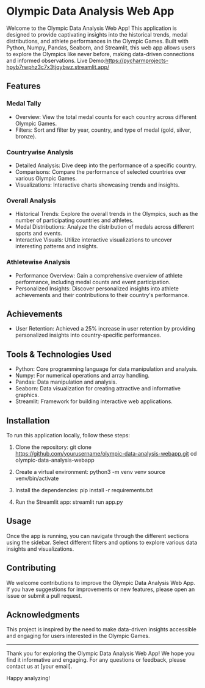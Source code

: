 # Olympic Data Analysis Web App

Welcome to the Olympic Data Analysis Web App! This application is designed to provide captivating insights into the historical trends, medal distributions, and athlete performances in the Olympic Games. Built with Python, Numpy, Pandas, Seaborn, and Streamlit, this web app allows users to explore the Olympics like never before, making data-driven connections and informed observations.
Live Demo:https://pycharmprojects-hpyb7rwphz3c7x3tjqybwz.streamlit.app/

## Features

### Medal Tally
- Overview: View the total medal counts for each country across different Olympic Games.
- Filters: Sort and filter by year, country, and type of medal (gold, silver, bronze).

### Countrywise Analysis
- Detailed Analysis: Dive deep into the performance of a specific country.
- Comparisons: Compare the performance of selected countries over various Olympic Games.
- Visualizations: Interactive charts showcasing trends and insights.

### Overall Analysis
- Historical Trends: Explore the overall trends in the Olympics, such as the number of participating countries and athletes.
- Medal Distributions: Analyze the distribution of medals across different sports and events.
- Interactive Visuals: Utilize interactive visualizations to uncover interesting patterns and insights.

### Athletewise Analysis
- Performance Overview: Gain a comprehensive overview of athlete performance, including medal counts and event participation.
- Personalized Insights: Discover personalized insights into athlete achievements and their contributions to their country's performance.

## Achievements
- User Retention: Achieved a 25% increase in user retention by providing personalized insights into country-specific performances.

## Tools & Technologies Used
- Python: Core programming language for data manipulation and analysis.
- Numpy: For numerical operations and array handling.
- Pandas: Data manipulation and analysis.
- Seaborn: Data visualization for creating attractive and informative graphics.
- Streamlit: Framework for building interactive web applications.

## Installation

To run this application locally, follow these steps:

1. Clone the repository:
   git clone https://github.com/yourusername/olympic-data-analysis-webapp.git
   cd olympic-data-analysis-webapp
   

2. Create a virtual environment:
   python3 -m venv venv
   source venv/bin/activate


3. Install the dependencies:
   pip install -r requirements.txt


4. Run the Streamlit app:
   streamlit run app.py
   

## Usage

Once the app is running, you can navigate through the different sections using the sidebar. Select different filters and options to explore various data insights and visualizations.

## Contributing

We welcome contributions to improve the Olympic Data Analysis Web App. If you have suggestions for improvements or new features, please open an issue or submit a pull request.


## Acknowledgments

This project is inspired by the need to make data-driven insights accessible and engaging for users interested in the Olympic Games.

---

Thank you for exploring the Olympic Data Analysis Web App! We hope you find it informative and engaging. For any questions or feedback, please contact us at [your email].

Happy analyzing!
